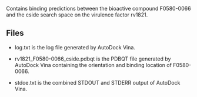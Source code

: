 Contains binding predictions between the bioactive compound F0580-0066 and the cside search space on the virulence factor rv1821.

## Files

- log.txt is the log file generated by AutoDock Vina.

- rv1821_F0580-0066_cside.pdbqt is the PDBQT file generated by AutoDock Vina containing the orientation and binding location of F0580-0066.

- stdoe.txt is the combined STDOUT and STDERR output of AutoDock Vina.


